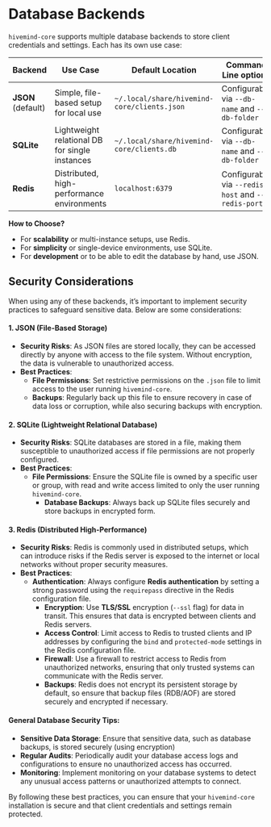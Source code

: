 # Database Backends

`hivemind-core` supports multiple database backends to store client credentials and settings. Each has its own use case:

| Backend            | Use Case                                       | Default Location                            | Command Line options                               |
|--------------------|------------------------------------------------|---------------------------------------------|----------------------------------------------------|
| **JSON** (default) | Simple, file-based setup for local use         | `~/.local/share/hivemind-core/clients.json` | Configurable via `--db-name` and `--db-folder`     |
| **SQLite**         | Lightweight relational DB for single instances | `~/.local/share/hivemind-core/clients.db`   | Configurable via `--db-name` and `--db-folder`     |
| **Redis**          | Distributed, high-performance environments     | `localhost:6379`                            | Configurable via `--redis-host` and `--redis-port` |

**How to Choose?**

- For **scalability** or multi-instance setups, use Redis.
- For **simplicity** or single-device environments, use SQLite.
- For **development** or to be able to edit the database by hand, use JSON.

## Security Considerations

When using any of these backends, it’s important to implement security practices to safeguard sensitive data. Below are some considerations:

#### 1. **JSON (File-Based Storage)**
- **Security Risks**: As JSON files are stored locally, they can be accessed directly by anyone with access to the file system. Without encryption, the data is vulnerable to unauthorized access.
- **Best Practices**:
    - **File Permissions**: Set restrictive permissions on the `.json` file to limit access to the user running `hivemind-core`.
    - **Backups**: Regularly back up this file to ensure recovery in case of data loss or corruption, while also securing backups with encryption.

#### 2. **SQLite (Lightweight Relational Database)**
- **Security Risks**: SQLite databases are stored in a file, making them susceptible to unauthorized access if file permissions are not properly configured.
- **Best Practices**:
  - **File Permissions**: Ensure the SQLite file is owned by a specific user or group, with read and write access limited to only the user running `hivemind-core`.
    - **Database Backups**: Always back up SQLite files securely and store backups in encrypted form.
  
#### 3. **Redis (Distributed High-Performance)**
- **Security Risks**: Redis is commonly used in distributed setups, which can introduce risks if the Redis server is exposed to the internet or local networks without proper security measures.
- **Best Practices**:
  - **Authentication**: Always configure **Redis authentication** by setting a strong password using the `requirepass` directive in the Redis configuration file.
    - **Encryption**: Use **TLS/SSL** encryption (`--ssl` flag) for data in transit. This ensures that data is encrypted between clients and Redis servers.
    - **Access Control**: Limit access to Redis to trusted clients and IP addresses by configuring the `bind` and `protected-mode` settings in the Redis configuration file.
    - **Firewall**: Use a firewall to restrict access to Redis from unauthorized networks, ensuring that only trusted systems can communicate with the Redis server.
    - **Backups**: Redis does not encrypt its persistent storage by default, so ensure that backup files (RDB/AOF) are stored securely and encrypted if necessary.

#### General Database Security Tips:
- **Sensitive Data Storage**: Ensure that sensitive data, such as database backups, is stored securely (using encryption)
- **Regular Audits**: Periodically audit your database access logs and configurations to ensure no unauthorized access has occurred.
- **Monitoring**: Implement monitoring on your database systems to detect any unusual access patterns or unauthorized attempts to connect.

By following these best practices, you can ensure that your `hivemind-core` installation is secure and that client credentials and settings remain protected.
